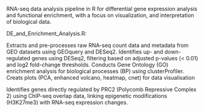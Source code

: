 RNA-seq data analysis pipeline in R for differential gene expression analysis and functional enrichment, with a focus on visualization, and interpretation of biological data.

DE_and_Enrichment_Analysis.R:

Extracts and pre-processes raw RNA-seq count data and metadata from GEO datasets using GEOquery and DESeq2.
Identifies up- and down-regulated genes using DESeq2, filtering based on adjusted p-values (< 0.01) and log2 fold-change thresholds.
Conducts Gene Ontology (GO) enrichment analysis for biological processes (BP) using clusterProfiler.
Creats plots (PCA, enhanced volcano, heatmap, cnet) for data visualisation

Identifies genes directly regulated by PRC2 (Polycomb Repressive Complex 2) using ChIP-seq overlap data, linking epigenetic modifications (H3K27me3) with RNA-seq expression changes.
